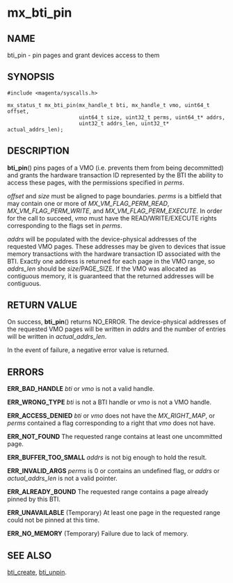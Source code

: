 # mx_bti_pin

## NAME

bti_pin - pin pages and grant devices access to them

## SYNOPSIS

```
#include <magenta/syscalls.h>

mx_status_t mx_bti_pin(mx_handle_t bti, mx_handle_t vmo, uint64_t offset,
                       uint64_t size, uint32_t perms, uint64_t* addrs,
                       uint32_t addrs_len, uint32_t* actual_addrs_len);
```

## DESCRIPTION

**bti_pin**() pins pages of a VMO (i.e. prevents them from being decommitted)
and grants the hardware transaction ID represented by the BTI the ability to
access these pages, with the permissions specified in *perms*.

*offset* and *size* must be aligned to page boundaries.  *perms* is a bitfield
that may contain one or more of *MX_VM_FLAG_PERM_READ*, *MX_VM_FLAG_PERM_WRITE*,
and *MX_VM_FLAG_PERM_EXECUTE*.  In order for the call to succeed, *vmo* must
have the READ/WRITE/EXECUTE rights corresponding to the flags set in *perms*.

*addrs* will be populated with the device-physical addresses of the requested
VMO pages.  These addresses may be given to devices that issue memory
transactions with the hardware transaction ID associated with the BTI.  Exactly
one address is returned for each page in the VMO range, so *addrs_len* should be
*size*/PAGE_SIZE.  If the VMO was allocated as contiguous memory, it is guaranteed
that the returned addresses will be contiguous.

## RETURN VALUE

On success, **bti_pin**() returns NO_ERROR.  The device-physical addresses of the
requested VMO pages will be written in *addrs* and the number of entries will
be written in *actual_addrs_len*.

In the event of failure, a negative error value is returned.

## ERRORS

**ERR_BAD_HANDLE**  *bti* or *vmo* is not a valid handle.

**ERR_WRONG_TYPE**  *bti* is not a BTI handle or *vmo* is not a VMO handle.

**ERR_ACCESS_DENIED** *bti* or *vmo* does not have the *MX_RIGHT_MAP*, or
*perms* contained a flag corresponding to a right that *vmo* does not have.

**ERR_NOT_FOUND**  The requested range contains at least one uncommitted page.

**ERR_BUFFER_TOO_SMALL** *addrs* is not big enough to hold the result.

**ERR_INVALID_ARGS** *perms* is 0 or contains an undefined flag, or *addrs* or
*actual_addrs_len* is not a valid pointer.

**ERR_ALREADY_BOUND** The requested range contains a page already pinned by this
BTI.

**ERR_UNAVAILABLE** (Temporary) At least one page in the requested range could
not be pinned at this time.

**ERR_NO_MEMORY**  (Temporary) Failure due to lack of memory.

## SEE ALSO

[bti_create](bti_create.md),
[bti_unpin](bti_unpin.md).
